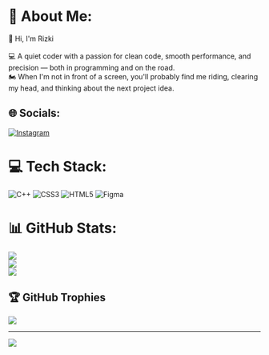 # 💫 About Me:
👋 Hi, I'm Rizki<br><br>💻 A quiet coder with a passion for clean code, smooth performance, and precision — both in programming and on the road.  <br>🏍️ When I'm not in front of a screen, you'll probably find me riding, clearing my head, and thinking about the next project idea.<br>


## 🌐 Socials:
[![Instagram](https://img.shields.io/badge/Instagram-%23E4405F.svg?logo=Instagram&logoColor=white)](https://instagram.com/fd1hrzky_) 

# 💻 Tech Stack:
![C++](https://img.shields.io/badge/c++-%2300599C.svg?style=for-the-badge&logo=c%2B%2B&logoColor=white) ![CSS3](https://img.shields.io/badge/css3-%231572B6.svg?style=for-the-badge&logo=css3&logoColor=white) ![HTML5](https://img.shields.io/badge/html5-%23E34F26.svg?style=for-the-badge&logo=html5&logoColor=white) ![Figma](https://img.shields.io/badge/figma-%23F24E1E.svg?style=for-the-badge&logo=figma&logoColor=white)
# 📊 GitHub Stats:
![](https://github-readme-stats.vercel.app/api?username=fadilahrizki477&theme=neon&hide_border=false&include_all_commits=false&count_private=false)<br/>
![](https://nirzak-streak-stats.vercel.app/?user=fadilahrizki477&theme=neon&hide_border=false)<br/>
![](https://github-readme-stats.vercel.app/api/top-langs/?username=fadilahrizki477&theme=neon&hide_border=false&include_all_commits=false&count_private=false&layout=compact)

## 🏆 GitHub Trophies
![](https://github-profile-trophy.vercel.app/?username=fadilahrizki477&theme=radical&no-frame=false&no-bg=true&margin-w=4)

---
[![](https://visitcount.itsvg.in/api?id=fadilahrizki477&icon=0&color=0)](https://visitcount.itsvg.in)

<!-- Proudly created with GPRM ( https://gprm.itsvg.in ) -->
